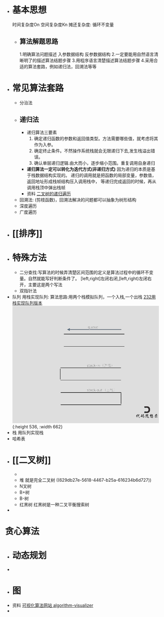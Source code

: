 - # 基本思想
  时间复杂度On
  空间复杂度Kn
  摊还复杂度:
  循环不变量
	- ## 算法解题思路
	  1.明确算法问题描述
	  入参数据结构
	  反参数据结构
	  2.一定要能用自然语言清晰明了的描述算法结题步骤
	  3.用程序语言清楚描述算法结题步骤
	  4.采用合适的算法套路，例如递归法，回溯法等等
- # 常见算法套路
	- 分治法
	- ## 递归法
		- 递归算法三要素
		  1. 确定递归函数的参数和返回值类型。方法需要哪些值，就考虑将其作为入参。
		  2. 确定终止条件。不然操作系统栈就会无限递归下去,发生栈溢出错误。
		  3. 确认单层递归逻辑.由大而小，逐步缩小范围。重复调用自身递归
		- **递归算法一定可以转化为迭代方式(非递归方式)**
		  因为递归的本质是基于栈数据结构实现的。
		  递归的调用就是把函数的局部变量，参数值，返回地址形成栈帧结构压入调用栈中，
		  等递归完成返回的时候，再从调用栈顶中弹出栈帧
		- 资料
		  [二叉树的递归遍历](https://programmercarl.com/%E4%BA%8C%E5%8F%89%E6%A0%91%E7%9A%84%E9%80%92%E5%BD%92%E9%81%8D%E5%8E%86.html)
	- 回溯法: (剪枝函数)，回溯法解决的问题都可以抽象为树形结构
	- 深度遍历
	- 广度遍历
- # [[排序]]
- # 特殊方法
	- 二分查找:写算法的时候弄清楚区间范围的定义是算法过程中的循环不变量。自然就能写好判断条件了。
	  [left,right]左闭右闭,[left,right)左闭右开，主要这是两个写法
	- 双指针法
- 队列
  用栈实现队列:
  算法思路:用两个栈模拟队列，一个入栈,一个出栈
  [232用栈实现队列版本](https://leetcode.cn/problems/implement-queue-using-stacks/)
  ![232.用栈实现队列版本2.gif](../assets/232.用栈实现队列版本2_1654307316526_0.gif){:height 536, :width 662}
- 栈
  用队列实现栈
- 哈希表
- # [[二叉树]]
	-
	- 堆
	  就是完全二叉树 ((629db27e-5618-4467-b25a-616234b6d727))
	- N叉树
	- B+树
	- B-树
	- 红黑树
	  红黑树是一种二叉平衡搜索树
-
# 贪心算法
- # 动态规划
-
- # 图
- 资料
  [可视化算法网站 algorithm-visualizer](https://algorithm-visualizer.org/brute-force/shellsort)
-